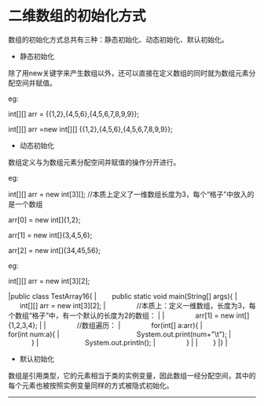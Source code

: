﻿
# 二维数组的初始化方式

数组的初始化方式总共有三种：静态初始化、动态初始化、默认初始化。 




- 静态初始化 

除了用new关键字来产生数组以外，还可以直接在定义数组的同时就为数组元素分配空间并赋值。 




eg: 

int[][] arr = {{1,2},{4,5,6},{4,5,6,7,8,9,9}}; 

int[][] arr =new int[][] {{1,2},{4,5,6},{4,5,6,7,8,9,9}}; 

- 动态初始化 

数组定义与为数组元素分配空间并赋值的操作分开进行。 

eg: 

int[][] arr = new int[3][]; //本质上定义了一维数组长度为3，每个“格子”中放入的是一个数组 

arr[0] = new int[]{1,2}; 

arr[1] = new int[]{3,4,5,6}; 

arr[2] = new int[]{34,45,56}; 




eg: 

int[][] arr = new int[3][2];  


|public class TestArray16{                                                                                                                                                                                                                                                                                                                                                                                                                                                                                     |        public static void main(String[] args){                                                                                                                                                                                                                                                                                                                                                                                                                                                               |                int[][] arr = new int[3][2];                                                                                                                                                                                                                                                                                                                                                                                                                                                                  |                //本质上：定义一维数组，长度为3，每个数组“格子”中，有一个默认的长度为2的数组：                                                                                                                                                                                                                                                                                                                                                                                                                                                    |
                                                                                                                                                                                                                                                                                                                                                                                                                                                                                                             |                arr[1] = new int[]{1,2,3,4};                                                                                                                                                                                                                                                                                                                                                                                                                                                                  |
                                                                                                                                                                                                                                                                                                                                                                                                                                                                                                             |                //数组遍历：                                                                                                                                                                                                                                                                                                                                                                                                                                                                                       |                for(int[] a:arr){                                                                                                                                                                                                                                                                                                                                                                                                                                                                             |                        for(int num:a){                                                                                                                                                                                                                                                                                                                                                                                                                                                                       |                                        System.out.print(num+"\t");                                                                                                                                                                                                                                                                                                                                                                                                                                           |                        }                                                                                                                                                                                                                                                                                                                                                                                                                                                                                     |                        System.out.println();                                                                                                                                                                                                                                                                                                                                                                                                                                                                 |                }                                                                                                                                                                                                                                                                                                                                                                                                                                                                                             |
                                                                                                                                                                                                                                                                                                                                                                                                                                                                                                             |        }                                                                                                                                                                                                                                                                                                                                                                                                                                                                                                     |}                                                                                                                                                                                                                                                                                                                                                                                                                                                                                                             |

- 默认初始化 

数组是引用类型，它的元素相当于类的实例变量，因此数组一经分配空间，其中的每个元素也被按照实例变量同样的方式被隐式初始化。 









------------------------------------------------------------

